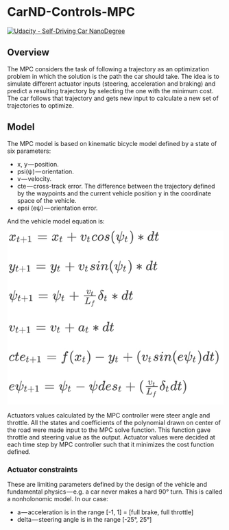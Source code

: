 # CarND-Controls-MPC
[![Udacity - Self-Driving Car NanoDegree](https://s3.amazonaws.com/udacity-sdc/github/shield-carnd.svg)](http://www.udacity.com/drive)

## Overview
The MPC considers the task of following a trajectory as an optimization problem in which the solution is the path the car should take. The idea is to simulate different actuator inputs (steering, acceleration and braking) and predict a resulting trajectory by selecting the one with the minimum cost. The car follows that trajectory and gets new input to calculate a new set of trajectories to optimize. 

## Model

The MPC model is based on kinematic bicycle model defined by a state of six parameters:
* x, y — position.
* psi(ψ) — orientation.
* v — velocity.
* cte — cross-track error. The difference between the trajectory defined by the waypoints and the current vehicle position y in the coordinate space of the vehicle.
* epsi (eψ) — orientation error.

And the vehicle model equation is:

<img src= "images/equation1.png">

Actuators values calculated by the MPC controller were steer angle and throttle. All the states and coefficients of the polynomial drawn on center of the road were made input to the MPC solve function. This function gave throttle and steering value as the output. Actuator values were decided at each time step by MPC controller such that it minimizes the cost function defined.

### Actuator constraints
These are limiting parameters defined by the design of the vehicle and fundamental physics — e.g. a car never makes a hard 90° turn. This is called a nonholonomic model. In our case:

* a — acceleration is in the range [-1, 1] = [full brake, full throttle]
* delta — steering angle is in the range [-25°, 25°]


